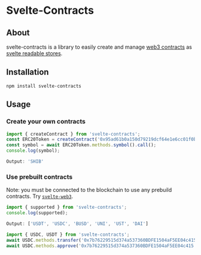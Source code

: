 # Svelte-Contracts

## About

svelte-contracts is a library to easily create and manage [web3 contracts](https://web3js.readthedocs.io/en/v1.2.11/web3-eth-contract.html) as [svelte readable stores](https://svelte.dev/docs#run-time-svelte-store-readable).

## Installation

<code>npm install svelte-contracts</code>

## Usage

### Create your own contracts

```js
import { createContract } from 'svelte-contracts';
const ERC20Token = createContract('0x95ad61b0a150d79219dcf64e1e6cc01f0b64c4ce');
const symbol = await ERC20Token.methods.symbol().call();
console.log(symbol);

Output: 'SHIB'
```

### Use prebuilt contracts

Note: you must be connected to the blockchain  to use any prebuild contracts. Try [`svelte-web3`](https://www.npmjs.com/package/svelte-web3).

```js
import { supported } from 'svelte-contracts';
console.log(supported);

Output: ['USDT', 'USDC', 'BUSD', 'UNI', 'UST', 'DAI']
```

```js
import { USDC, USDT } from 'svelte-contracts';
await USDC.methods.transfer('0x7b76229515d374a537360BDFE1504aF5EE04c415').call();
await USDC.methods.approve('0x7b76229515d374a537360BDFE1504aF5EE04c415').call();
```
